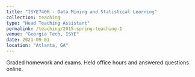 ```yaml
---
title: "ISYE7406 - Data Mining and Statistical Learning"
collection: teaching
type: "Head Teaching Assistant"
permalink: /teaching/2015-spring-teaching-1
venue: "Georgia Tech, ISYE"
date: 2021-09-01
location: "Atlanta, GA"
---
```


Graded homework and exams. Held office hours and answered questions online.
